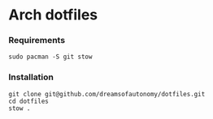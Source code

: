 # Arch dotfiles


### Requirements

```
sudo pacman -S git stow
```

### Installation

```
git clone git@github.com/dreamsofautonomy/dotfiles.git
cd dotfiles
stow .
```

